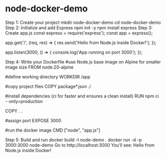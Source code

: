 # node-docker-demo

Step 1: Create your project
mkdir node-docker-demo
cd node-docker-demo
Step 2: Initialize and add Express
npm init -y
npm install express
Step 3: Create app.js
const express = require('express');
const app = express();

app.get('/', (req, res) => {
  res.send('Hello from Node.js inside Docker!');
});

app.listen(3000, () => {
  console.log('App running on port 3000');
});

Step 4: Write your Dockerfile
#use Node.js base image on Alpine for smaller image size
FROM node:20-alpine

#define working directory
WORKDIR /app

#copy project files
COPY package*.json ./

#install dependencies (ci for faster and ensures a clean install)
RUN npm ci --only=production

COPY . .

#assign port
EXPOSE 3000

#run the docker image
CMD ["node", "app.js"]

Step 5: Build and run
docker build -t node-demo .
docker run -d -p 3000:3000 node-demo
Go to http://localhost:3000
You’ll see:
Hello from Node.js inside Docker!
